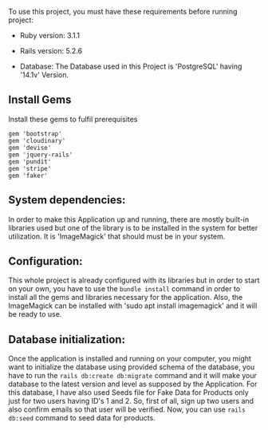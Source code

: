 To use this project, you must have these requirements before running project:

- Ruby version: 3.1.1

- Rails version: 5.2.6

- Database: The Database used in this Project is 'PostgreSQL' having '14.1v' Version.

## Install Gems

Install these gems to fulfil prerequisites

```
gem 'bootstrap'
gem 'cloudinary'
gem 'devise'
gem 'jquery-rails'
gem 'pundit'
gem 'stripe'
gem 'faker'
```

## System dependencies:

In order to make this Application up and running, there are mostly built-in libraries used but one of the library is to be installed in the system for better utilization. It is 'ImageMagick' that should must be in your system.

## Configuration:

This whole project is already configured with its libraries but in order to start on your own, you have to use the `bundle install` command in order to install all the gems and libraries necessary for the application. Also, the ImageMagick can be installed with 'sudo apt install imagemagick' and it will be ready to use.

## Database initialization:

Once the application is installed and running on your computer, you might want to initialize the database using provided schema of the database, you have to run the `rails db:create db:migrate` command and it will make your database to the latest version and level as supposed by the Application. For this database, I have also used Seeds file for Fake Data for Products only just for two users having ID's 1 and 2. So, first of all, sign up two users and also confirm emails so that user will be verified. Now, you can use `rails db:seed` command to seed data for products.

